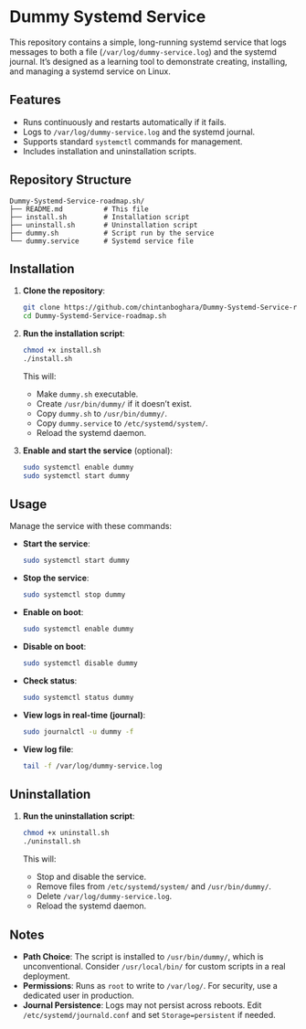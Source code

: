 # Dummy Systemd Service

This repository contains a simple, long-running systemd service that logs messages to both a file (`/var/log/dummy-service.log`) and the systemd journal. It’s designed as a learning tool to demonstrate creating, installing, and managing a systemd service on Linux.

## Features

- Runs continuously and restarts automatically if it fails.
- Logs to `/var/log/dummy-service.log` and the systemd journal.
- Supports standard `systemctl` commands for management.
- Includes installation and uninstallation scripts.

## Repository Structure

```
Dummy-Systemd-Service-roadmap.sh/
├── README.md          # This file
├── install.sh         # Installation script
├── uninstall.sh       # Uninstallation script
├── dummy.sh           # Script run by the service
└── dummy.service      # Systemd service file
```

## Installation

1. **Clone the repository**:
   ```bash
   git clone https://github.com/chintanboghara/Dummy-Systemd-Service-roadmap.sh.git
   cd Dummy-Systemd-Service-roadmap.sh
   ```

2. **Run the installation script**:
   ```bash
   chmod +x install.sh
   ./install.sh
   ```

   This will:
   - Make `dummy.sh` executable.
   - Create `/usr/bin/dummy/` if it doesn’t exist.
   - Copy `dummy.sh` to `/usr/bin/dummy/`.
   - Copy `dummy.service` to `/etc/systemd/system/`.
   - Reload the systemd daemon.

3. **Enable and start the service** (optional):
   ```bash
   sudo systemctl enable dummy
   sudo systemctl start dummy
   ```

## Usage

Manage the service with these commands:

- **Start the service**:
  ```bash
  sudo systemctl start dummy
  ```

- **Stop the service**:
  ```bash
  sudo systemctl stop dummy
  ```

- **Enable on boot**:
  ```bash
  sudo systemctl enable dummy
  ```

- **Disable on boot**:
  ```bash
  sudo systemctl disable dummy
  ```

- **Check status**:
  ```bash
  sudo systemctl status dummy
  ```

- **View logs in real-time (journal)**:
  ```bash
  sudo journalctl -u dummy -f
  ```

- **View log file**:
  ```bash
  tail -f /var/log/dummy-service.log
  ```

## Uninstallation

1. **Run the uninstallation script**:
   ```bash
   chmod +x uninstall.sh
   ./uninstall.sh
   ```

   This will:
   - Stop and disable the service.
   - Remove files from `/etc/systemd/system/` and `/usr/bin/dummy/`.
   - Delete `/var/log/dummy-service.log`.
   - Reload the systemd daemon.

## Notes

- **Path Choice**: The script is installed to `/usr/bin/dummy/`, which is unconventional. Consider `/usr/local/bin/` for custom scripts in a real deployment.
- **Permissions**: Runs as `root` to write to `/var/log/`. For security, use a dedicated user in production.
- **Journal Persistence**: Logs may not persist across reboots. Edit `/etc/systemd/journald.conf` and set `Storage=persistent` if needed.
